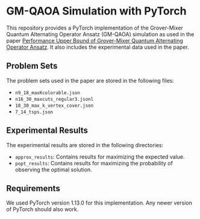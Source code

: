 # GM-QAOA Simulation with PyTorch

This repository provides a PyTorch implementation of the Grover-Mixer Quantum Alternating Operator Ansatz (GM-QAOA) simulation as used in the paper [Performance Upper Bound of Grover-Mixer Quantum Alternating Operator Ansatz](https://arxiv.org/abs/2405.03173). It also includes the experimental data used in the paper.

## Problem Sets

The problem sets used in the paper are stored in the following files:

- `n9_18_maxKcolorable.json`
- `n16_30_maxcuts_regular3.jsonl`
- `18_30_max_k_vertex_cover.json`
- `7_14_tsps.json`

## Experimental Results

The experimental results are stored in the following directories:

- `approx_results`: Contains results for maximizing the expected value.
- `popt_results`: Contains results for maximizing the probability of observing the optimal solution.

## Requirements

We used PyTorch version 1.13.0 for this implementation. Any newer version of PyTorch should also work.

